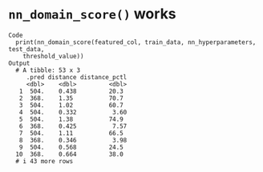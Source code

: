 # `nn_domain_score()` works

    Code
      print(nn_domain_score(featured_col, train_data, nn_hyperparameters, test_data,
        threshold_value))
    Output
      # A tibble: 53 x 3
         .pred distance distance_pctl
         <dbl>    <dbl>         <dbl>
       1  504.    0.438         20.3 
       2  368.    1.35          70.7 
       3  504.    1.02          60.7 
       4  504.    0.332          3.60
       5  504.    1.38          74.9 
       6  368.    0.425          7.57
       7  504.    1.11          66.5 
       8  368.    0.346          3.98
       9  504.    0.568         24.5 
      10  368.    0.664         38.0 
      # i 43 more rows

